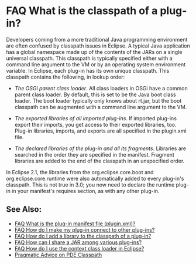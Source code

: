 

FAQ What is the classpath of a plug-in?
=======================================

Developers coming from a more traditional Java programming environment are often confused by classpath issues in Eclipse. A typical Java application has a global namespace made up of the contents of the JARs on a single universal classpath. This classpath is typically specified either with a command line argument to the VM or by an operating system environment variable. In Eclipse, each plug-in has its own unique classpath. This classpath contains the following, in lookup order:

*   _The OSGi parent class loader_. All class loaders in OSGi have a common parent class loader. By default, this is set to be the Java boot class loader. The boot loader typically only knows about rt.jar, but the boot classpath can be augmented with a command line argument to the VM.

*   _The exported libraries of all imported plug-ins_. If imported plug-ins export their imports, you get access to their exported libraries, too. Plug-in libraries, imports, and exports are all specified in the plugin.xml file.

*   _The declared libraries of the plug-in and all its fragments_. Libraries are searched in the order they are specified in the manifest. Fragment libraries are added to the end of the classpath in an unspecified order.

In Eclipse 2.1, the libraries from the org.eclipse.core.boot and org.eclipse.core.runtime were also automatically added to every plug-in's classpath. This is not true in 3.0; you now need to declare the runtime plug-in in your manifest's requires section, as with any other plug-in.

  

See Also:
---------

*   [FAQ What is the plug-in manifest file (plugin.xml)?](./FAQ_What_is_the_plug-in_manifest_file_plugin_xml.md "FAQ What is the plug-in manifest file (plugin.xml)?")
*   [FAQ How do I make my plug-in connect to other plug-ins?](./FAQ_How_do_I_make_my_plug-in_connect_to_other_plug-ins.md "FAQ How do I make my plug-in connect to other plug-ins?")
*   [FAQ How do I add a library to the classpath of a plug-in?](./FAQ_How_do_I_add_a_library_to_the_classpath_of_a_plug-in.md "FAQ How do I add a library to the classpath of a plug-in?")
*   [FAQ How can I share a JAR among various plug-ins?](./FAQ_How_can_I_share_a_JAR_among_various_plug-ins.md "FAQ How can I share a JAR among various plug-ins?")
*   [FAQ How do I use the context class loader in Eclipse?](./FAQ_How_do_I_use_the_context_class_loader_in_Eclipse.md "FAQ How do I use the context class loader in Eclipse?")
*   [Pragmatic Advice on PDE Classpath](/Pragmatic_Advice_on_PDE_Classpath "Pragmatic Advice on PDE Classpath")

